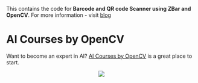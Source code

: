 This contains the code for **Barcode and QR code Scanner using ZBar and OpenCV**. For more information - visit [blog](https://www.learnopencv.com/barcode-and-qr-code-scanner-using-zbar-and-opencv/)



# AI Courses by OpenCV

Want to become an expert in AI? [AI Courses by OpenCV](https://opencv.org/courses/) is a great place to start. 

<a href="https://opencv.org/courses/">
<p align="center"> 
<img src="https://www.learnopencv.com/wp-content/uploads/2020/04/AI-Courses-By-OpenCV-Github.png">
</p>
</a>

